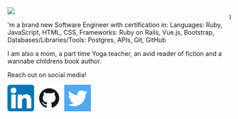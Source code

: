 <img src="images/World.png" width=500; align=left>


I'm a brand new Software Engineer with certification in:
Languages: Ruby, JavaScript, HTML, CSS, 
Frameworks: Ruby on Rails, Vue.js, Bootstrap, 
Databases/Libraries/Tools: Postgres, APIs, Git, GitHub

I am also a mom, a part time Yoga teacher, an avid reader of fiction and a wannabe childrens book author. 


Reach out on social media!

<a href="https://www.linkedin.com/in/robyn-spaulding"><img src="images/linkedin.png" style="width:60px;height=60px align=right"></a>
<a href="https://github.com/robynspaulding"><img src="images/github.png" style="width:60px;height=60px; align=center"></a>
<a href="https://twitter.com/RobynSp27"><img src="images/twitter.png" style="width:60px;height=60px; align=center"></a>





